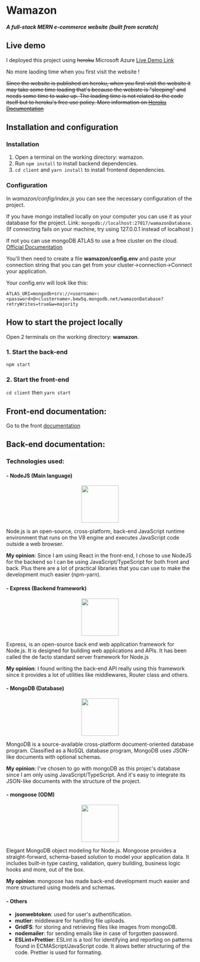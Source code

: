 # Wamazon

**_A full-stack MERN e-commerce website (built from scratch)_**

## Live demo

I deployed this project using ~~heroku~~ Microsoft Azure [Live Demo Link](https://wamazon.azurewebsites.net/)

No more laoding time when you first visit the website ! 

~~Since the website is published on heroku, when you first visit the website it may take some time loading that's because the webiste is "sleeping" and needs some time to wake up. The loading time is not related to the code itself but to heroku's free use policy. More information on [Heroku Documentation](https://devcenter.heroku.com/articles/free-dyno-hours)~~

## Installation and configuration

### Installation

1. Open a terminal on the working directory: wamazon.
2. Run `npm install` to install backend dependencies.
3. `cd client` and `yarn install` to install frontend dependencies.

### Configuration

In _wamazon/config/index.js_ you can see the necessary configuration of the project.

If you have mongo installed locally on your computer you can use it as your database for the project. Link: `mongodb://localhost:27017/wamazonDatabase`. (If connecting fails on your machine, try using 127.0.0.1 instead of localhost )

If not you can use mongoDB ATLAS to use a free cluster on the cloud. [Official Documentation](https://docs.atlas.mongodb.com/getting-started/)

You'll then need to create a file **wamazon/config.env** and paste your connection string that you can get from your cluster->connection->Connect your application.

Your config.env will look like this:

`ATLAS_URI=mongodb+srv://<username>:<password>@<clustername>.bew5q.mongodb.net/wamazonDatabase?retryWrites=true&w=majority`

## How to start the project locally

Open 2 terminals on the working directory: **wamazon**.

### 1. Start the back-end

`npm start`

### 2. Start the front-end

`cd client` then `yarn start`

## Front-end documentation:

Go to the front [documentation](client/README.md)

## Back-end documentation:

### Technologies used:

#### - **NodeJS** (Main language)

<p align="center">
<img src="https://upload.wikimedia.org/wikipedia/commons/thumb/d/d9/Node.js_logo.svg/1200px-Node.js_logo.svg.png" width="100">
</p>

Node.js is an open-source, cross-platform, back-end JavaScript runtime environment that runs on the V8 engine and executes JavaScript code outside a web browser.

**My opinion**: Since I am using React in the front-end, I chose to use NodeJS for the backend so I can be using JavaScript/TypeScript for both front and back. Plus there are a lot of practical libraries that you can use to make the development much easier (npm-yarn).

#### - **Express** (Backend framework)

<p align="center">
<img src="https://upload.wikimedia.org/wikipedia/commons/6/64/Expressjs.png" width="100">
</p>

Express, is an open-source back end web application framework for Node.js. It is designed for building web applications and APIs. It has been called the de facto standard server framework for Node.js

**My opinion**: I found writing the back-end API really using this framework since it provides a lot of utilities like middlewares, Router class and others.

#### - **MongoDB** (Database)

<p align="center">
<img src="https://upload.wikimedia.org/wikipedia/fr/thumb/4/45/MongoDB-Logo.svg/langfr-220px-MongoDB-Logo.svg.png" width="100">
</p>

MongoDB is a source-available cross-platform document-oriented database program. Classified as a NoSQL database program, MongoDB uses JSON-like documents with optional schemas.

**My opinion**: I've chosen to go with mongoDB as this projec's database since I am only using JavaScript/TypeScript. And it's easy to integrate its JSON-like documents with the structure of the project.

#### - **mongoose** (ODM)

<p align="center">
<img src="https://tsed.io/mongoose.png" width="100">
</p>

Elegant MongoDB object modeling for Node.js. Mongoose provides a straight-forward, schema-based solution to model your application data. It includes built-in type casting, validation, query building, business logic hooks and more, out of the box.

**My opinion**: mongoose has made back-end development much easier and more structured using models and schemas.

#### - Others

- **jsonwebtoken**: used for user's authentification.
- **mutler**: middleware for handling file uploads.
- **GridFS**: for storing and retrieving files like images from mongoDB.
- **nodemailer**: for sending emails like in case of forgotten password.
- **ESLint+Prettier**: ESLint is a tool for identifying and reporting on patterns found in ECMAScript/JavaScript code. It alows better structuring of the code. Prettier is used for formating.
